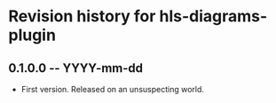 # Revision history for hls-diagrams-plugin

## 0.1.0.0 -- YYYY-mm-dd

* First version. Released on an unsuspecting world.

